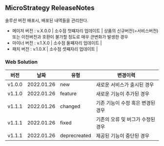 ## MicroStrategy ReleaseNotes
솔루션 버전 배포시, 배포된 내역들을 관리한다.
 - 메이저 버전 : v.X.0.0 | 소수점 첫쨰자리 업데이트 | 상품의 신규버전(=서비스버전) 또는 이전버전과 호환이 불가할 정도로 매우 큰변화가 발생한 경우
 - 마이너 버전 : v.1.X.0 | 소수점 둘쨰자리 업데이트 |
 - 패치 버전   : v.1.0.X | 소수점 셋쨰자리 업데이트 |
### Web Solution
|버전|날짜|유형|변경이력|
|---|---|---|---|
|v1.0.0|2022.01.26|new|새로운 서비스가 출시된 경우|
|v1.1.0|2022.01.26|feature|새로운 기능이 추가된 경우|
|v1.1.1|2022.01.26|changed|기존 기능이 수정 혹은 변경된 경우|
|v1.1.1|2022.01.26|fixed|기존의 오류 및 버그가 수정된 경우|
|v1.1.1|2022.01.26|deprecreated|제공된 기능이 중단된 경우|


